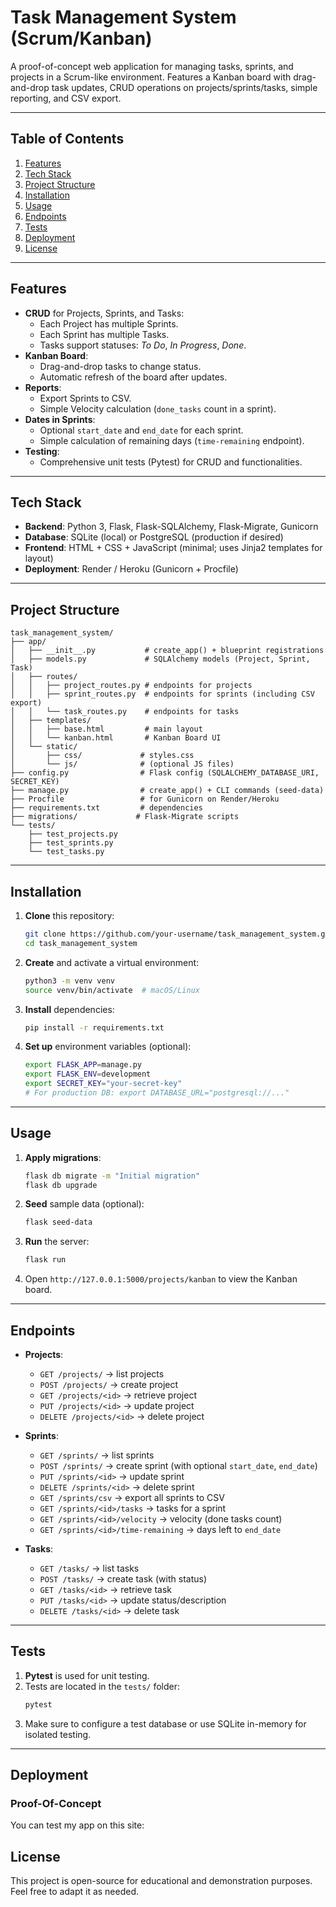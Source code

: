 # Task Management System (Scrum/Kanban)

A proof-of-concept web application for managing tasks, sprints, and projects in a Scrum-like environment. Features a Kanban board with drag-and-drop task updates, CRUD operations on projects/sprints/tasks, simple reporting, and CSV export.

---

## Table of Contents
1. [Features](#features)
2. [Tech Stack](#tech-stack)
3. [Project Structure](#project-structure)
4. [Installation](#installation)
5. [Usage](#usage)
6. [Endpoints](#endpoints)
7. [Tests](#tests)
8. [Deployment](#deployment)
9. [License](#license)

---

## Features
- **CRUD** for Projects, Sprints, and Tasks:
  - Each Project has multiple Sprints.
  - Each Sprint has multiple Tasks.
  - Tasks support statuses: *To Do*, *In Progress*, *Done*.
- **Kanban Board**:
  - Drag-and-drop tasks to change status.
  - Automatic refresh of the board after updates.
- **Reports**:
  - Export Sprints to CSV.
  - Simple Velocity calculation (`done_tasks` count in a sprint).
- **Dates in Sprints**:
  - Optional `start_date` and `end_date` for each sprint.
  - Simple calculation of remaining days (`time-remaining` endpoint).
- **Testing**:
  - Comprehensive unit tests (Pytest) for CRUD and functionalities.

---

## Tech Stack
- **Backend**: Python 3, Flask, Flask-SQLAlchemy, Flask-Migrate, Gunicorn
- **Database**: SQLite (local) or PostgreSQL (production if desired)
- **Frontend**: HTML + CSS + JavaScript (minimal; uses Jinja2 templates for layout)
- **Deployment**: Render / Heroku (Gunicorn + Procfile)

---

## Project Structure
```
task_management_system/
├── app/
│   ├── __init__.py           # create_app() + blueprint registrations
│   ├── models.py             # SQLAlchemy models (Project, Sprint, Task)
│   ├── routes/
│   │   ├── project_routes.py # endpoints for projects
│   │   ├── sprint_routes.py  # endpoints for sprints (including CSV export)
│   │   └── task_routes.py    # endpoints for tasks
│   ├── templates/
│   │   ├── base.html         # main layout
│   │   └── kanban.html       # Kanban Board UI
│   └── static/
│       ├── css/             # styles.css
│       └── js/              # (optional JS files)
├── config.py                # Flask config (SQLALCHEMY_DATABASE_URI, SECRET_KEY)
├── manage.py                # create_app() + CLI commands (seed-data)
├── Procfile                 # for Gunicorn on Render/Heroku
├── requirements.txt         # dependencies
├── migrations/             # Flask-Migrate scripts
└── tests/
    ├── test_projects.py
    ├── test_sprints.py
    └── test_tasks.py
```

---

## Installation
1. **Clone** this repository:
   ```bash
   git clone https://github.com/your-username/task_management_system.git
   cd task_management_system
   ```
2. **Create** and activate a virtual environment:
   ```bash
   python3 -m venv venv
   source venv/bin/activate  # macOS/Linux
   ```
3. **Install** dependencies:
   ```bash
   pip install -r requirements.txt
   ```
4. **Set up** environment variables (optional):
   ```bash
   export FLASK_APP=manage.py
   export FLASK_ENV=development
   export SECRET_KEY="your-secret-key"
   # For production DB: export DATABASE_URL="postgresql://..."
   ```

---

## Usage
1. **Apply migrations**:
   ```bash
   flask db migrate -m "Initial migration"
   flask db upgrade
   ```
2. **Seed** sample data (optional):
   ```bash
   flask seed-data
   ```
3. **Run** the server:
   ```bash
   flask run
   ```
4. Open `http://127.0.0.1:5000/projects/kanban` to view the Kanban board.

---

## Endpoints
- **Projects**:  
  - `GET /projects/` → list projects  
  - `POST /projects/` → create project  
  - `GET /projects/<id>` → retrieve project  
  - `PUT /projects/<id>` → update project  
  - `DELETE /projects/<id>` → delete project  

- **Sprints**:  
  - `GET /sprints/` → list sprints  
  - `POST /sprints/` → create sprint (with optional `start_date`, `end_date`)  
  - `PUT /sprints/<id>` → update sprint  
  - `DELETE /sprints/<id>` → delete sprint  
  - `GET /sprints/csv` → export all sprints to CSV  
  - `GET /sprints/<id>/tasks` → tasks for a sprint  
  - `GET /sprints/<id>/velocity` → velocity (done tasks count)  
  - `GET /sprints/<id>/time-remaining` → days left to `end_date`  

- **Tasks**:  
  - `GET /tasks/` → list tasks  
  - `POST /tasks/` → create task (with status)  
  - `GET /tasks/<id>` → retrieve task  
  - `PUT /tasks/<id>` → update status/description  
  - `DELETE /tasks/<id>` → delete task

---

## Tests
1. **Pytest** is used for unit testing.  
2. Tests are located in the `tests/` folder:
   ```bash
   pytest
   ```
3. Make sure to configure a test database or use SQLite in-memory for isolated testing.

---

## Deployment

### Proof-Of-Concept
You can test my app on this site:



## License
This project is open-source for educational and demonstration purposes.  
Feel free to adapt it as needed.

